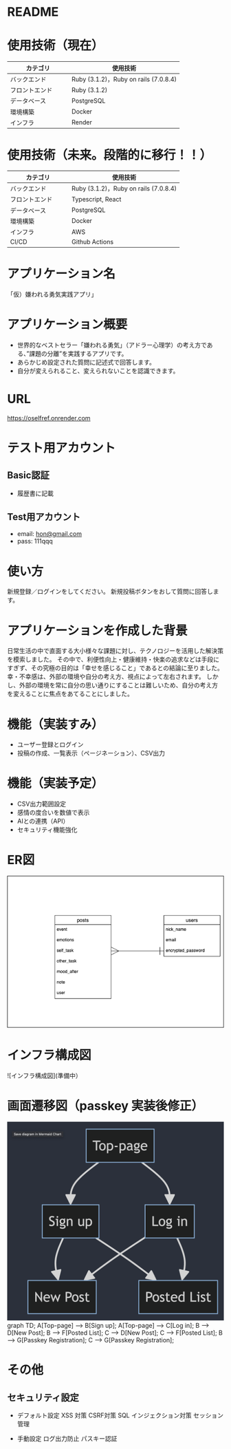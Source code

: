 # README

# 使用技術（現在）
| カテゴリ         | 使用技術                                |
| ----------------| --------------------------------------|  
| バックエンド      | Ruby (3.1.2)，Ruby on rails (7.0.8.4)  |
| フロントエンド    | Ruby (3.1.2)  　　                      |
| データベース 　　　| PostgreSQL                             | 
| 環境構築         | Docker                                 | 
| インフラ         | Render                                 | 

# 使用技術（未来。段階的に移行！！）
| カテゴリ         | 使用技術                                |
| ----------------| --------------------------------------|  
| バックエンド      | Ruby (3.1.2)，Ruby on rails (7.0.8.4)  |
| フロントエンド    | Typescript, React                      |
| データベース 　　　| PostgreSQL                             | 
| 環境構築         | Docker                                 | 
| インフラ         | AWS   　                               | 
| CI/CD           | Github Actions                         |

# アプリケーション名
「仮）嫌われる勇気実践アプリ」

# アプリケーション概要
- 世界的なベストセラー「嫌われる勇気」（アドラー心理学）の考え方である、”課題の分離”を実践するアプリです。
- あらかじめ設定された質問に記述式で回答します。
- 自分が変えられること、変えられないことを認識できます。

# URL
https://oselfref.onrender.com

# テスト用アカウント

## Basic認証 
- 履歴書に記載

## Test用アカウント
- email: hon@gmail.com
- pass: 111qqq

# 使い方
新規登録／ログインをしてください。
新規投稿ボタンをおして質問に回答します。

# アプリケーションを作成した背景
日常生活の中で直面する大小様々な課題に対し、テクノロジーを活用した解決策を模索しました。
その中で、利便性向上・健康維持・快楽の追求などは手段にすぎず、その究極の目的は「幸せを感じること」であるとの結論に至りました。
幸・不幸感は、外部の環境や自分の考え方、視点によって左右されます。
しかし、外部の環境を常に自分の思い通りにすることは難しいため、自分の考え方を変えることに焦点をあてることにしました。

# 機能（実装すみ）
- ユーザー登録とログイン
- 投稿の作成、一覧表示（ページネーション）、CSV出力

# 機能（実装予定）
- CSV出力範囲設定
- 感情の度合いを数値で表示
- AIとの連携（API）
- セキュリティ機能強化

# ER図
![ER図](./ER.drawio.png)

# インフラ構成図
![インフラ構成図](準備中）



# 画面遷移図（passkey 実装後修正）
![alt text](image-1.png)
graph TD;
    A[Top-page] --> B[Sign up];
    A[Top-page] --> C[Log in];
    B --> D[New Post];
    B --> F[Posted List];
    C --> D[New Post];
    C --> F[Posted List];
    B --> G[Passkey Registration];
    C --> G[Passkey Registration];


# その他

## セキュリティ設定
- デフォルト設定
XSS 対策
CSRF対策
SQL インジェクション対策
セッション管理 

- 手動設定
ログ出力防止
パスキー認証




